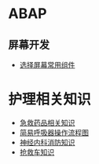 # ABAP

## 屏幕开发

- [选择屏幕常用组件](/ABAP/屏幕开发/选择屏幕常用组件.md)

# 护理相关知识

- [急救药品相关知识](/护理相关知识/急救药品相关知识.md)
- [简易呼吸器操作流程图](/护理相关知识/简易呼吸器操作流程图.md)
- [神经内科消防知识](/护理相关知识/神经内科消防知识.md)
- [抢救车知识](/护理相关知识/抢救车知识.md)

<code class="live-demo" data-height=700>
    <!-- Add your initial html code here -->
    <script>
        // If needed place your javascript code here
    </script>
</code>